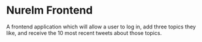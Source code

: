 Nurelm Frontend
================

A frontend application which will allow a user to log in, add three topics they like, and receive the 10 most recent tweets about those topics.